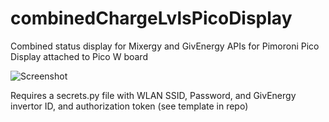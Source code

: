 # combinedChargeLvlsPicoDisplay

Combined status display for Mixergy and GivEnergy APIs for Pimoroni Pico Display attached to Pico W board


![Screenshot](PicoDisplayStatus.png)


Requires a secrets.py file with WLAN SSID, Password, and GivEnergy invertor ID, and authorization token (see template in repo)
